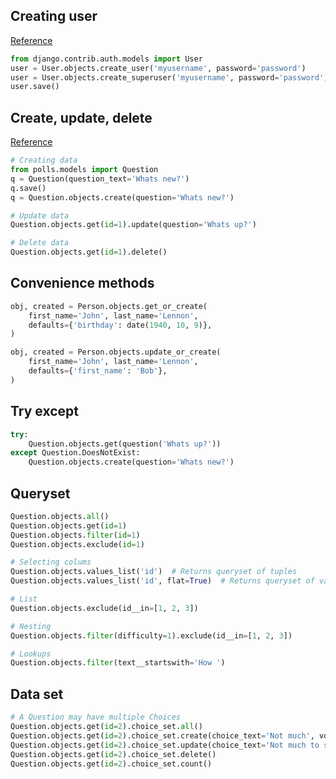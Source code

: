 ---
---

## Creating user

[Reference](https://docs.djangoproject.com/en/2.0/ref/contrib/auth/)

```python
from django.contrib.auth.models import User
user = User.objects.create_user('myusername', password='password')
user = User.objects.create_superuser('myusername', password='password')
user.save()
```

## Create, update, delete

[Reference](https://docs.djangoproject.com/en/2.1/ref/models/querysets/)

```python
# Creating data
from polls.models import Question
q = Question(question_text='Whats new?')
q.save()
q = Question.objects.create(question='Whats new?')

# Update data
Question.objects.get(id=1).update(question='Whats up?')

# Delete data
Question.objects.get(id=1).delete()
```

## Convenience methods

```python
obj, created = Person.objects.get_or_create(
    first_name='John', last_name='Lennon',
    defaults={'birthday': date(1940, 10, 9)},
)

obj, created = Person.objects.update_or_create(
    first_name='John', last_name='Lennon',
    defaults={'first_name': 'Bob'},
)
```

## Try except

```python
try:
    Question.objects.get(question('Whats up?'))
except Question.DoesNotExist:
    Question.objects.create(question='Whats new?')
```

## Queryset

```python
Question.objects.all()
Question.objects.get(id=1)
Question.objects.filter(id=1)
Question.objects.exclude(id=1)

# Selecting colums
Question.objects.values_list('id')  # Returns queryset of tuples
Question.objects.values_list('id', flat=True)  # Returns queryset of values

# List
Question.objects.exclude(id__in=[1, 2, 3])

# Nesting
Question.objects.filter(difficulty=1).exclude(id__in=[1, 2, 3])

# Lookups
Question.objects.filter(text__startswith='How ')
```

## Data set

```python
# A Question may have multiple Choices
Question.objects.get(id=2).choice_set.all()
Question.objects.get(id=2).choice_set.create(choice_text='Not much', votes=0)
Question.objects.get(id=2).choice_set.update(choice_text='Not much to say')
Question.objects.get(id=2).choice_set.delete()
Question.objects.get(id=2).choice_set.count()
```
